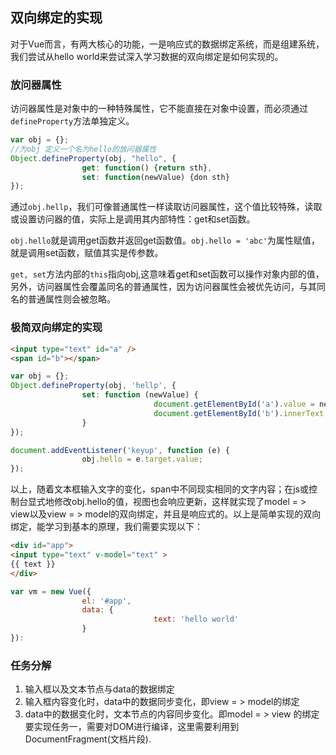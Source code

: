 ## 双向绑定的实现

对于Vue而言，有两大核心的功能，一是响应式的数据绑定系统，而是组建系统，我们尝试从hello world来尝试深入学习数据的双向绑定是如何实现的。

### 放问器属性

访问器属性是对象中的一种特殊属性，它不能直接在对象中设置，而必须通过`defineProperty`方法单独定义。

```js
var obj = {};
//为obj 定义一个名为hello的放问器属性
Object.defineProperty(obj, "hello", {
				get: function() {return sth},
				set: function(newValue) {don sth}
});
```
通过`obj.hellp`，我们可像普通属性一样读取访问器属性，这个值比较特殊，读取或设置访问器的值，实际上是调用其内部特性：get和set函数。

`obj.hello`就是调用get函数并返回get函数值。`obj.hello = 'abc'`为属性赋值，就是调用set函数，赋值其实是传参数。

`get, set`方法内部的`this`指向obj,这意味着get和set函数可以操作对象内部的值，另外，访问器属性会覆盖同名的普通属性，因为访问器属性会被优先访问，与其同名的普通属性则会被忽略。

### 极简双向绑定的实现

```html
<input type="text" id="a" />
<span id="b"></span>
```

```js
var obj = {};
Object.defineProperty(obj, 'hellp', {
				set: function (newValue) {
								document.getElementById('a').value = newValue;
								document.getElementById('b').innerText = newValue;
				}
});

document.addEventListener('keyup', function (e) {
				obj.hello = e.target.value;
});
```
以上，随着文本框输入文字的变化，span中不同现实相同的文字内容；在js或控制台显式地修改obj.hello的值，视图也会响应更新，这样就实现了model = > view以及view = > model的双向绑定，并且是响应式的。以上是简单实现的双向绑定，能学习到基本的原理，我们需要实现以下：

```html
<div id="app">
<input type="text" v-model="text" >
{{ text }}
</div>
```

```js
var vm = new Vue({
				el: '#app',
				data: {
								text: 'hello world'
				}
}):
```
### 任务分解

1. 输入框以及文本节点与data的数据绑定
2. 输入框内容变化时，data中的数据同步变化，即view = > model的绑定
3. data中的数据变化时，文本节点的内容同步变化。即model = > view 的绑定
要实现任务一，需要对DOM进行编译，这里需要利用到DocumentFragment(文档片段).


